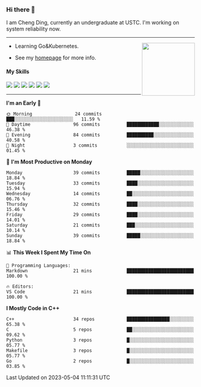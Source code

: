 ### Hi there 👋

I am Cheng Ding, currently an undergraduate at USTC.
I'm working on system reliability now.

---

<img align="right" height="141" src="https://github-readme-stats.vercel.app/api?username=IrisesD&theme=tokyonight&show_icons=true&count_private=true">

-  Learning Go&Kubernetes.

-  See my [homepage](https://irisesd.github.io) for more info.

#### My Skills

![](https://img.shields.io/badge/C++-65318e?logo=cplusplus&logoColor=fff)
![](https://img.shields.io/badge/Python-3e74a2?logo=python&logoColor=fff)
![](https://img.shields.io/badge/C-5654a2?logo=c&logoColor=fff)
![](https://img.shields.io/badge/Go-00aaff?logo=go&logoColor=fff)
![](https://img.shields.io/badge/Docker-0088ff?logo=docker&logoColor=fff)
![](https://img.shields.io/badge/Kubernetes-0066FF?logo=kubernetes&logoColor=fff)

---
<!--START_SECTION:waka-->
**I'm an Early 🐤** 

```text
🌞 Morning                24 commits          ███░░░░░░░░░░░░░░░░░░░░░░   11.59 % 
🌆 Daytime                96 commits          ████████████░░░░░░░░░░░░░   46.38 % 
🌃 Evening                84 commits          ██████████░░░░░░░░░░░░░░░   40.58 % 
🌙 Night                  3 commits           ░░░░░░░░░░░░░░░░░░░░░░░░░   01.45 % 
```
📅 **I'm Most Productive on Monday** 

```text
Monday                   39 commits          █████░░░░░░░░░░░░░░░░░░░░   18.84 % 
Tuesday                  33 commits          ████░░░░░░░░░░░░░░░░░░░░░   15.94 % 
Wednesday                14 commits          ██░░░░░░░░░░░░░░░░░░░░░░░   06.76 % 
Thursday                 32 commits          ████░░░░░░░░░░░░░░░░░░░░░   15.46 % 
Friday                   29 commits          ████░░░░░░░░░░░░░░░░░░░░░   14.01 % 
Saturday                 21 commits          ███░░░░░░░░░░░░░░░░░░░░░░   10.14 % 
Sunday                   39 commits          █████░░░░░░░░░░░░░░░░░░░░   18.84 % 
```


📊 **This Week I Spent My Time On** 

```text
💬 Programming Languages: 
Markdown                 21 mins             █████████████████████████   100.00 % 

🔥 Editors: 
VS Code                  21 mins             █████████████████████████   100.00 % 
```

**I Mostly Code in C++** 

```text
C++                      34 repos            ████████████████░░░░░░░░░   65.38 % 
C                        5 repos             ██░░░░░░░░░░░░░░░░░░░░░░░   09.62 % 
Python                   3 repos             █░░░░░░░░░░░░░░░░░░░░░░░░   05.77 % 
Makefile                 3 repos             █░░░░░░░░░░░░░░░░░░░░░░░░   05.77 % 
Go                       2 repos             █░░░░░░░░░░░░░░░░░░░░░░░░   03.85 % 
```




 Last Updated on 2023-05-04 11:11:31 UTC
<!--END_SECTION:waka-->